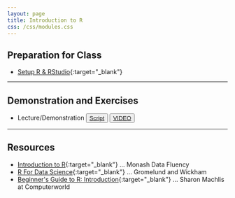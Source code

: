 ```yaml
---
layout: page
title: Introduction to R
css: /css/modules.css
---
```


## Preparation for Class

* [Setup R & RStudio](Setup/R_RStudio){:target="_blank"}

----

## Demonstration and Exercises

<ul>
  <li>Lecture/Demonstration <button type="button" class="btn btn-light btn-sm btn-space"><a href="IntroR/IntroRDemo.R">Script</a></button> <button type="button" class="btn btn-secondary btn-sm btn-space"><a href="https://transcripts.gotomeeting.com/#/s/07cdf73936083ba3e67eb302bd4c43589892eb2ac2f29589b4b88053ddb7a7d4" target="_blank">VIDEO</a></button></li>
</ul>

----

## Resources

* [Introduction to R](https://monashdatafluency.github.io/r-intro-2/index.html){:target="_blank"} ... Monash Data Fluency
* [R For Data Science](https://r4ds.had.co.nz/introduction.html){:target="_blank"} ... Gromelund and Wickham
* [Beginner's Guide to R: Introduction](https://www.computerworld.com/article/2497143/business-intelligence-beginner-s-guide-to-r-introduction.html){:target="_blank"} ... Sharon Machlis at Computerworld

